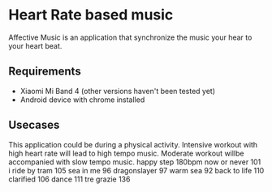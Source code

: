 # Heart Rate based music

Affective Music is an application that synchronize the music your hear to your heart beat.

## Requirements

- Xiaomi Mi Band 4 (other versions haven't been tested yet)
- Android device with chrome installed


## Usecases

This application could be during a physical activity.
Intensive workout with high heart rate will lead to high tempo music.
Moderate workout willbe accompanied with slow tempo music.
happy step 180bpm
now or never 101
i ride by tram 105
sea in me 96
dragonslayer 97
warm sea 92
back to life 110
clarified 106
dance 111
tre grazie 136
